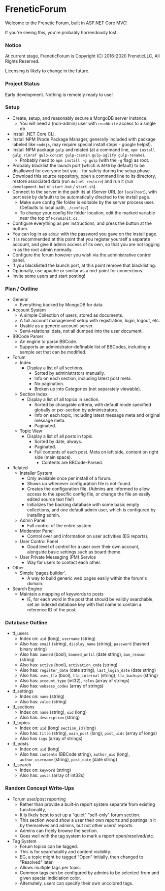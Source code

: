 # FreneticForum

Welcome to the Frenetic Forum, built in ASP.NET Core MVC!

If you're seeing this, you're probably horrendously lost.

### Notice

At current stage, FreneticForum is Copyright (C) 2016-2020 FreneticLLC, All Rights Reserved.

Licensing is likely to change in the future.

### Project Status

Early development. Nothing is remotely ready to use!

### Setup

- Create, setup, and reasonably secure a MongoDB server instance.
    - You will need a (non-admin) user with `readWrite` access to a single db.
- Install .NET Core CLI.
- Install NPM (Node Package Manager, generally included with package labeled like `nodejs`, may require special install steps - google helps!).
- Install NPM package `gulp` and related (at a command line, `npm install gulp rimraf gulp-concat gulp-cssmin gulp-uglify gulp-rename`).
    - Probably need to `npm install -g gulp` (with the `-g` flag) as root.
- Probably blacklist the launch port (which is `8050` by default) to be disallowed for everyone but you - for safety during the setup phase.
- Download this source repository, open a command line to its directory, restore associated data (run `dotnet restore`) and run it (run `development.bat` or `start.bat` / `start.sh`).
- Connect to the server in the path its at (Server URL (or `localhost`), with port `8050` by default) to be automatically directed to the install page.
    - Make sure config file folder is editable by the server process user. (Defaults to local path, `./config/`)
    - To change your config file folder location, edit the marked variable near the top of `ForumInit.cs`.
- Configure everything as per instructions, and press the button at the bottom.
- You can log in as `admin` with the password you gave on the install page.
- It is recommended at this point that you register yourself a separate account, and give it admin access of its own, so that you are not logging in as the root admin normally.
- Configure the forum however you wish via the administrative control panel.
- If you blacklisted the launch port, at this point remove that blacklisting.
- Optionally, use apache or similar as a mid-point for connections.
- Invite some users and start posting!

### Plan / Outline

- General
    - Everything backed by MongoDB for data.
- Account System
    - A simple Collection of users, stored as documents.
    - A full account management setup with registration, login, logout, etc.
    - Usable as a generic account-server.
    - Semi-relational data, not all dumped into the user document.
- BBCode Parser
    - An engine to parse BBCode.
    - Supports an administrator-definable list of BBCodes, including a sample set that can be modified.
- Forum
    - Index
        - Display a list of all sections.
            - Sorted by administrators manually.
            - Info on each section, including latest post meta.
            - No pagination.
            - Broken up into Categories (not separately viewable).
    - Section Index
        - Display a list of all topics in section.
            - Sorted by changable criteria, with default mode specified globally or per-section by administrators.
            - Info on each topic, including latest message meta and original message meta.
            - Paginated.
    - Topic View
        - Display a list of all posts in topic.
            - Sorted by date, always.
            - Paginated.
            - Full contents of each post. Meta on left side, content on right side (main space).
                - Contents are BBCode-Parsed.
- Related
    - Installer System
        - Only available once per install of a forum.
        - Shows up whenever configuration file is not-found.
        - Creates the configuration file. (Admins are informed to allow access to the specific config file, or change the file an easily edited source text file!)
        - Initializes the backing database with some basic empty collections, and one default admin user, which is configured by installing admin.
    - Admin Panel
        - Full control of the entire system.
    - Moderator Panel
        - Control over and information on user activities (EG reports).
    - User Control Panel
        - Good level of control for a user over their own account, alongside basic settings such as board theme.
    - User Private Messaging (PM) Service
        - Way for users to contact each other.
- Other
    - Simple 'pages builder'.
        - A way to build generic web pages easily within the forum's domain.
- Search Engine
    - Maintain a mapping of keywords to posts
        - IE, for each word in the post that should be validly searchable, set an indexed database key with that name to contain a reference ID of the post.

### Database Outline

- tf_users
    - Index on: `uid` (long), `username` (string)
    - Also has: `email` (string), `display_name` (string), `password` (hashed binary string)
    - Also has: `banned` (bool), `banned_until` (date string), `ban_reason` (string)
    - Also has: `active` (bool), `activation_code` (string)
    - Also has: `register_date` (date string), `last_login_date` (date string)
    - Also has: `uses_tfa` (bool), `tfa_internal` (string), `tfa_backups` (string)
    - Also has: `account_type` (int32), `roles` (array of strings)
    - Also has: `websess_codes` (array of strings)
- tf_settings
    - Index on: `name` (string)
    - Also has: `value` (string)
- tf_sections
    - Index on: `name` (string), `uid` (long)
    - Also has: `description` (string)
- tf_topics
    - Index on: `uid` (long) `section_id` (long)
    - Also has: `title` (string), `main_post` (long), `post_uids` (array of longs)
    - Also has `tags` (array of strings)
- tf_posts
    - Index on: `uid` (long)
    - Also has: `contents` (BBCode string), `author_uid` (long), `author_username` (string), `post_date` (date string)
- tf_search
    - Index on: `keyword` (string)
    - Also has: `posts` (array of int32s)

### Random Concept Write-Ups

- Forum user/post reporting
    - Rather than provide a built-in report system separate from existing functionality,
    - It is likely best to set up a "quiet" "self-only" forum section.
    - This section would show a user their own reports and postings in it by themselves and admins, but not other users' reports.
    - Admins can freely browse the section.
    - Goes well with the tag system to mark a report open/resolved/etc.
- Tag System
    - Forum topics can be tagged.
    - This is for searchability and content visibility.
    - EG, a topic might be tagged "Open" initially, then changed to "Resolved" later.
    - Allows multiple tags per topic.
    - Common tags can be configured by admins to be selected-from and given special indiciation color.
    - Alternately, users can specify their own uncolored tags.
